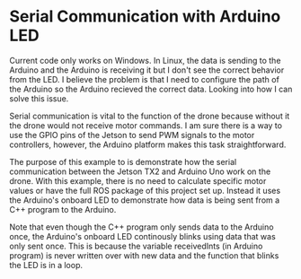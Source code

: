# Serial Communication with Arduino LED

Current code only works on Windows. In Linux, the data is sending to the Arduino and the Arduino is receiving it but I don't see the correct behavior from the LED. I believe the problem is that I need to configure the path of the Arduino so the Arduino recieved the correct data. Looking into how I can solve this issue.

Serial communication is vital to the function of the drone because without it the drone would not receive motor commands. I am sure there is a way to use the GPIO pins of the Jetson to send PWM signals to the motor controllers, however, the Arduino platform makes this task straightforward. 

The purpose of this example to is demonstrate how the serial communication between the Jetson TX2 and Arduino Uno work on the drone. With this example, there is no need to calculate specific motor values or have the full ROS package of this project set up. Instead it uses the Arduino's onboard LED to demonstrate how data is being sent from a C++ program to the Arduino.

Note that even though the C++ program only sends data to the Arduino once, the Arduino's onboard LED continously blinks using data that was only sent once. This is because the variable receivedInts (in Arduino program) is never written over with new data and the function that blinks the LED is in a loop.
